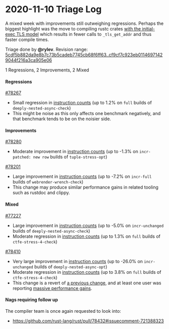# 2020-11-10 Triage Log

A mixed week with improvements still outweighing regressions. Perhaps the biggest highlight was the move to compiling rustc crates [with the initial-exec TLS model](https://github.com/rust-lang/rust/pull/78201) which results in fewer calls to `_tls_get_addr` and thus faster compile times.

Triage done by **@rylev**.
Revision range: [5cdf5b882da9e8b7c73b5cadeb7745cb68f6ff63..cf9cf7c923eb01146971429044f216a3ca905e06](https://perf.rust-lang.org/?start=5cdf5b882da9e8b7c73b5cadeb7745cb68f6ff63&end=cf9cf7c923eb01146971429044f216a3ca905e06&absolute=false&stat=instructions%3Au)

1 Regressions, 2 Improvements, 2 Mixed

#### Regressions

[#78267](https://github.com/rust-lang/rust/issues/78267)
- Small regression in [instruction counts](https://perf.rust-lang.org/compare.html?start=f92b931045dabb00b892519d3451cb41d41f2d31&end=8532e742fc6ec210fab69b8192190bc40c685912&stat=instructions:u) (up to 1.2% on `full` builds of `deeply-nested-async-check`)
- This might be noise as this only affects one benchmark negatively, and that benchmark tends to be on the noisier side. 
#### Improvements

[#78280](https://github.com/rust-lang/rust/issues/78280)
- Moderate improvement in [instruction counts](https://perf.rust-lang.org/compare.html?start=75f1db1102076e416e1154b241b4fc95c01c0d7b&end=89631663b7ad2d46d3e4f52bcfa7bee2be9eb82b&stat=instructions:u) (up to -1.3% on `incr-patched: new row` builds of `tuple-stress-opt`)

[#78201](https://github.com/rust-lang/rust/issues/78201)
- Large improvement in [instruction counts](https://perf.rust-lang.org/compare.html?start=fe8f02690804d5ee696bd3bca9515f5f71857e3b&end=25f6938da459a57b43bdf16ed6bdad3225b2a3ce&stat=instructions:u) (up to -7.2% on `incr-full` builds of `webrender-wrench-check`)
- This change may produce similar performance gains in related tooling such as rustdoc and clippy.

#### Mixed

[#77227](https://github.com/rust-lang/rust/issues/77227)
- Large improvement in [instruction counts](https://perf.rust-lang.org/compare.html?start=601c13c6fda6a7db423c974797e36c79a9a0c0ac&end=75f1db1102076e416e1154b241b4fc95c01c0d7b&stat=instructions:u) (up to -5.0% on `incr-unchanged` builds of `deeply-nested-async-check`)
- Moderate regression in [instruction counts](https://perf.rust-lang.org/compare.html?start=601c13c6fda6a7db423c974797e36c79a9a0c0ac&end=75f1db1102076e416e1154b241b4fc95c01c0d7b&stat=instructions:u) (up to 1.3% on `full` builds of `ctfe-stress-4-check`)

[#78410](https://github.com/rust-lang/rust/issues/78410)
- Very large improvement in [instruction counts](https://perf.rust-lang.org/compare.html?start=f2ea2f648e117013b0217f001088ae89e0f163ca&end=87a0997ef9c0bfad0ba362741afa601d8fb285b8&stat=instructions:u) (up to -26.0% on `incr-unchanged` builds of `deeply-nested-async-opt`)
- Moderate regression in [instruction counts](https://perf.rust-lang.org/compare.html?start=f2ea2f648e117013b0217f001088ae89e0f163ca&end=87a0997ef9c0bfad0ba362741afa601d8fb285b8&stat=instructions:u) (up to 3.8% on `full` builds of `ctfe-stress-4-check`)
- This change is a revert of [a previous change](https://github.com/rust-lang/rust/pull/75443), and at least one user was reporting [massive performance gains](https://github.com/rust-lang/rust/pull/78410#issuecomment-716829861).

#### Nags requiring follow up

The compiler team is once again requested to look into:

- <https://github.com/rust-lang/rust/pull/78432#issuecomment-721388323>
